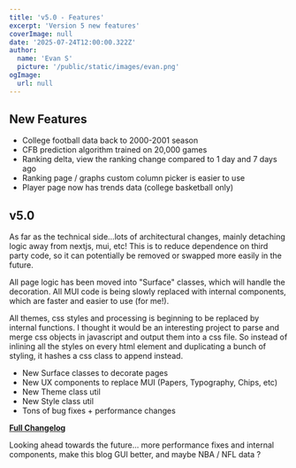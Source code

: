 ```yaml
---
title: 'v5.0 - Features'
excerpt: 'Version 5 new features'
coverImage: null
date: '2025-07-24T12:00:00.322Z'
author:
  name: 'Evan S'
  picture: '/public/static/images/evan.png'
ogImage:
  url: null
---
```



## New Features
- College football data back to 2000-2001 season
- CFB prediction algorithm trained on 20,000 games
- Ranking delta, view the ranking change compared to 1 day and 7 days ago
- Ranking page / graphs custom column picker is easier to use
- Player page now has trends data (college basketball only)


## v5.0
As far as the technical side...lots of architectural changes, mainly detaching logic away from nextjs, mui, etc! This is to reduce dependence on third party code, so it can potentially be removed or swapped more easily in the future.

All page logic has been moved into "Surface" classes, which will handle the decoration. All MUI code is being slowly replaced with internal components, which are faster and easier to use (for me!).

All themes, css styles and processing is beginning to be replaced by internal functions. I thought it would be an interesting project to parse and merge css objects in javascript and output them into a css file. So instead of inlining all the styles on every html element and duplicating a bunch of styling, it hashes a css class to append instead.

- New Surface classes to decorate pages
- New UX components to replace MUI (Papers, Typography, Chips, etc)
- New Theme class util
- New Style class util
- Tons of bug fixes + performance changes

[**Full Changelog**](https://github.com/esmalleydev/srating.io-gui/compare/v4.1...v5.0)

Looking ahead towards the future... more performance fixes and internal components, make this blog GUI better, and maybe NBA / NFL data ?

